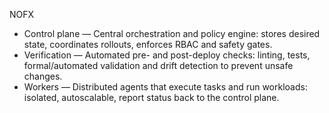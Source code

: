 NOFX

- Control plane — Central orchestration and policy engine: stores desired state, coordinates rollouts, enforces RBAC and safety gates.
- Verification — Automated pre- and post-deploy checks: linting, tests, formal/automated validation and drift detection to prevent unsafe changes.
- Workers — Distributed agents that execute tasks and run workloads: isolated, autoscalable, report status back to the control plane.
